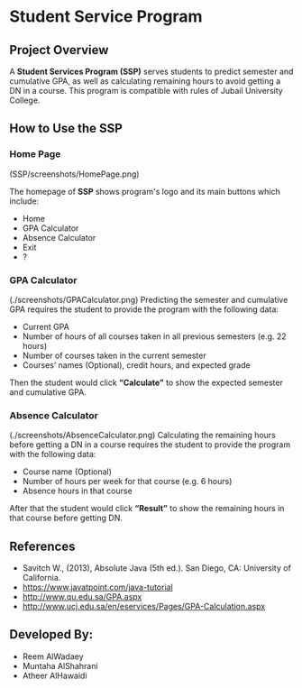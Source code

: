 # Student Service Program

## Project Overview

A **Student Services Program (SSP)** serves students to predict semester and cumulative GPA,
as well as calculating remaining hours to avoid getting a DN in a course. 
This program is compatible with rules of Jubail University College.

## How to Use the SSP
 
### Home Page
(SSP/screenshots/HomePage.png)

The homepage of **SSP** shows program's logo and its main buttons which include:
- Home
- GPA Calculator
- Absence Calculator
- Exit
- ?

### GPA Calculator
(./screenshots/GPACalculator.png)
Predicting the semester and cumulative GPA requires the student to provide the program with the following data:

- Current GPA
- Number of hours of all courses taken in all previous semesters (e.g. 22 hours)
- Number of courses taken in the current semester
- Courses’ names (Optional), credit hours, and expected grade

Then the student would click **“Calculate”** to show the expected semester and cumulative GPA.


### Absence Calculator
(./screenshots/AbsenceCalculator.png)
Calculating the remaining hours before getting a DN in a course requires the student to provide the program with the following data:

- Course name (Optional)
- Number of hours per week for that course (e.g. 6 hours)
- Absence hours in that course

After that the student would click **“Result”** to show the remaining hours in that course before getting DN.


## References
- Savitch W., (2013), Absolute Java (5th ed.). San Diego, CA: University of California.
- https://www.javatpoint.com/java-tutorial
- http://www.qu.edu.sa/GPA.aspx
- http://www.ucj.edu.sa/en/eservices/Pages/GPA-Calculation.aspx

## Developed By:
- Reem AlWadaey
- Muntaha AlShahrani
- Atheer AlHawaidi



